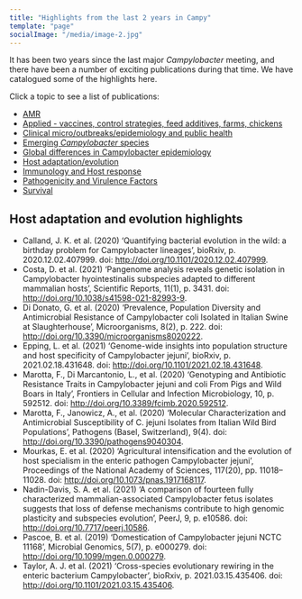 ```yaml
---
title: "Highlights from the last 2 years in Campy"
template: "page"
socialImage: "/media/image-2.jpg"
---
```

It has been two years since the last major *Campylobacter* meeting, and there have been a number of exciting publications during that time. We have catalogued some of the highlights here. 

Click a topic to see a list of publications:

* [AMR](/pages/literature/amr)
* [Applied - vaccines, control strategies, feed additives, farms, chickens](/pages/literature/applied)
* [Clinical micro/outbreaks/epidemiology and public health](/pages/literature/clinical)
* [Emerging *Campylobacter* species](/pages/literature/emerging)
* [Global differences in Campylobacter epidemiology](/pages/literature/global)
* [Host adaptation/evolution](/pages/literature/evolution)
* [Immunology and Host response](/pages/literature/immunology)
* [Pathogenicity and Virulence Factors](/pages/literature/pathogenicity)
* [Survival](/pages/literature/survival)

## Host adaptation and evolution highlights

* Calland, J. K. et al. (2020) ‘Quantifying bacterial evolution in the wild: a birthday problem for Campylobacter lineages’, bioRxiv, p. 2020.12.02.407999. doi: http://doi.org/10.1101/2020.12.02.407999.
* Costa, D. et al. (2021) ‘Pangenome analysis reveals genetic isolation in Campylobacter hyointestinalis subspecies adapted to different mammalian hosts’, Scientific Reports, 11(1), p. 3431. doi: http://doi.org/10.1038/s41598-021-82993-9.
* Di Donato, G. et al. (2020) ‘Prevalence, Population Diversity and Antimicrobial Resistance of Campylobacter coli Isolated in Italian Swine at Slaughterhouse’, Microorganisms, 8(2), p. 222. doi: http://doi.org/10.3390/microorganisms8020222.
* Epping, L. et al. (2021) ‘Genome-wide insights into population structure and host specificity of Campylobacter jejuni’, bioRxiv, p. 2021.02.18.431648. doi: http://doi.org/10.1101/2021.02.18.431648.
* Marotta, F., Di Marcantonio, L., et al. (2020) ‘Genotyping and Antibiotic Resistance Traits in Campylobacter jejuni and coli From Pigs and Wild Boars in Italy’, Frontiers in Cellular and Infection Microbiology, 10, p. 592512. doi: http://doi.org/10.3389/fcimb.2020.592512.
* Marotta, F., Janowicz, A., et al. (2020) ‘Molecular Characterization and Antimicrobial Susceptibility of C. jejuni Isolates from Italian Wild Bird Populations’, Pathogens (Basel, Switzerland), 9(4). doi: http://doi.org/10.3390/pathogens9040304.
* Mourkas, E. et al. (2020) ‘Agricultural intensification and the evolution of host specialism in the enteric pathogen Campylobacter jejuni’, Proceedings of the National Academy of Sciences, 117(20), pp. 11018–11028. doi: http://doi.org/10.1073/pnas.1917168117.
* Nadin-Davis, S. A. et al. (2021) ‘A comparison of fourteen fully characterized mammalian-associated Campylobacter fetus isolates suggests that loss of defense mechanisms contribute to high genomic plasticity and subspecies evolution’, PeerJ, 9, p. e10586. doi: http://doi.org/10.7717/peerj.10586.
* Pascoe, B. et al. (2019) ‘Domestication of Campylobacter jejuni NCTC 11168’, Microbial Genomics, 5(7), p. e000279. doi: http://doi.org/10.1099/mgen.0.000279.
* Taylor, A. J. et al. (2021) ‘Cross-species evolutionary rewiring in the enteric bacterium Campylobacter’, bioRxiv, p. 2021.03.15.435406. doi: http://doi.org/10.1101/2021.03.15.435406.